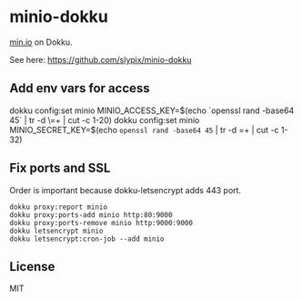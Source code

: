 # minio-dokku

[min.io](https://min.io/) on Dokku.

See here: https://github.com/slypix/minio-dokku

## Add env vars for access

dokku config:set minio MINIO_ACCESS_KEY=$(echo `openssl rand -base64 45` | tr -d \=+ | cut -c 1-20)
dokku config:set minio MINIO_SECRET_KEY=$(echo `openssl rand -base64 45` | tr -d \=+ | cut -c 1-32)

## Fix ports and SSL

Order is important because dokku-letsencrypt adds 443 port.

```
dokku proxy:report minio
dokku proxy:ports-add minio http:80:9000
dokku proxy:ports-remove minio http:9000:9000
dokku letsencrypt minio
dokku letsencrypt:cron-job --add minio
```

## License

MIT
